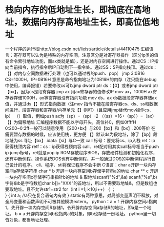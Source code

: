 #  栈向内存的低地址生长，即栈底在高地址，数据向内存高地址生长，即高位低地址
一个程序的运行栈http://blog.csdn.net/lieist/article/details/44110475
汇编语言：寄存器可以认为是特殊的内存空间，注意区分是对寄存器操作（区分ip类的值有命令索引地址功能，而ax类就是值），还是对内存空间进行操作。通过CS：IP指向当前指令，执行指令后IP自动到下一指令处。通过SS：SP指向栈顶。通过ds：【】对内存空间数据进行处理（也可以通过栈的push、pop）
	jmp 3:0B16 CS=1000H，IP=0B16H 意思是命令指向地址为10B16H的内存（注只能在debug中使用，编译报错）若要修改cs可以jmp dword ptr ds：【0】或者jmp dword ptr 【bx】，因为cs是段寄存器
	jmp ax  用ax寄存器的值修改IP
	mov ax，1000H ax寄存器存储1000H，ax等寄存器没有指向功能
	mov ds，ax  ds数据段寄存器存储ax值，并通过ds【】形式指向数据（注mov 指令不能在段寄存器cs、ds、ss和数据间进行，段寄存器和寄存器/内存单元【】则可）（且应用jmp替代mov操作cs、ip）
	（）取值，例如push ax为（sp）=（sp）-2  （（ss）*16+（sp））=（ax）
	【】为偏移地址
	汇编程序数据不能以字母开头，高位补0，例如0ffffH
	0:200~0:2ff一般可以随意使用
	【200+bx】与200【bx】和【bx】.200等价
	在需要暂存数据的时候，应该使用栈，更方便
	【】默认ds为段地址，除了【bp】段地址为ss
	寻址【bx】.idata【si】与C一致
	call 标号：要先将cs、ip入栈 ret：ip获得栈顶内容 retf：cs：ip获得栈顶内容 call、ret配对用其实call标号相当于push ip jump标号，ret就是pop ip
	ROM存放程序BIOS，存放硬件检测和初始化程序，还有中断例程。操作系统DOS也有中断例程，并一般通过DOS的中断例程运行自己设计的程序。
	cli、程序、sti将保证程序不会中断
C语言：char a开辟一块内存空间a存储字符串
	char * b 开辟一块内存空间b存储字符串a的地址
	char ** c 开辟一块内存空间c存储字符串指针b的地址
	& 取地址scanf("%d",&a)  scanf("%s",b)字符串b是字符数组char b[]="XXX"的首地址，所以不需要取地址&，但是数组也要取地址。且不允许str1=str2
	for（int i =1;i<10;i++）
	{
	；	
	}
	{
	int a;  //a只在复合语句内有效
	}
	static有两种意思，对局部变量声明不释放，对全局变量和函数声明不可被其他模块extern。
python：a = 1 开辟内存空间a指向1，先开辟一块内存空间R存储1，令开辟内存空间a存储R的地址，即a是一个地址。
	b = a 开辟内存空间b也指向a的对象，即b也存储一份地址。
	python里一切皆对象，都当地址处理。
